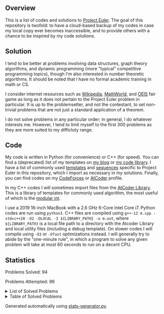 ## Overview
This is a list of codes and solutions to [Project Euler](https://projecteuler.net/). The goal of this repository is twofold: to have a cloud-based backup of my codes in case my local copy ever becomes inaccessible, and to provide others with a chance to be inspired by my code solutions. 

## Solution
I tend to be better at problems involving data structures, graph theory algorithms, and dynamic programming (more "typical" competitive programming topics), though I'm also interested in number theoretic algorithms. It should be noted that I have no formal academic training in math or CS. 

I consider internet resources such as [Wikipedia](https://en.wikipedia.org/wiki/Main_Page), [MathWorld](https://mathworld.wolfram.com/), and [OEIS](https://oeis.org/) fair game as long as it does not pertain to the Project Euler problem in particular. It is up to the problemsetter, and not the contestant, to set non-trivial problems that are not just a standard application of a theorem. 

I do not solve problems in any particular order; in general, I do whatever interests me. However, I tend to limit myself to the first 300 problems as they are more suited to my difficluty range. 

## Code
My code is written in Python (for convenience) or C++ (for speed). You can find a (deprecated) list of my templates on [my blog](https://dustin-miao.github.io/) or [my code library](https://dustin-miao.github.io/library/). I have a list of commonly used [templates](templates) and [sequences](sequences) specific to Project Euler in this repository, which I import as necessary in my solutions.  Finally, you can find codes on my [CodeForces](https://codeforces.com/profile/dutin) or [AtCoder](https://atcoder.jp/users/dutinmeow) profile. 

In my C++ codes I will sometimes import files from the [AtCoder Library](https://atcoder.github.io/ac-library/production/document_en/index.html). This is a library of templates for commonly used algorithm, the most useful of which is the [modular int](https://atcoder.github.io/ac-library/production/document_en/modint.html). 

I use a 2019 16-inch MacBook with a 2.6 GHz 6-Core Intel Core i7. Python codes are run using `python3`. C++ files are  compiled using `g++-12 m.cpp -std=c++20 -O2 -DLOCAL -I ${LIBRARY_PATH} -o m.out`, where `${LIBRARY_PATH}` is a local file path to a directory with the Atcoder Library and local utility files (including a debug template). On slower codes I will compile using `-O3` or `-Ofast` optimizations instead. I will generally try to abide by the "one-minute rule", in which a program to solve any given problem will take at most 60 seconds to run on a decent CPU. 

## Statistics


Problems Solved: 94

Problems Attempted: 99

<details><summary>List of Solved Problems</summary>

- [1: Multiples of 3 or 5](0001-multiples-of-3-or-5)
- [2: Even fibonacci numbers](0002-even-fibonacci-numbers)
- [3: Largest prime factor](0003-largest-prime-factor)
- [4: Largest palindrome product](0004-largest-palindrome-product)
- [5: Smallest multiple](0005-smallest-multiple)
- [6: Sum square difference](0006-sum-square-difference)
- [7: 10001st prime](0007-10001st-prime)
- [8: Largest product in a series](0008-largest-product-in-a-series)
- [9: Special pythagorean triple](0009-special-pythagorean-triple)
- [10: Summation of primes](0010-summation-of-primes)
- [11: Largest product in a grid](0011-largest-product-in-a-grid)
- [12: Highly divisible triangular number](0012-highly-divisible-triangular-number)
- [13: Large sum](0013-large-sum)
- [14: Longest collatz sequence](0014-longest-collatz-sequence)
- [15: Lattice paths](0015-lattice-paths)
- [16: Power digit sum](0016-power-digit-sum)
- [17: Number letter counts](0017-number-letter-counts)
- [18: Maximum path sum I](0018-maximum-path-sum-i)
- [19: Counting sundays](0019-counting-sundays)
- [20: Factorial digit sum](0020-factorial-digit-sum)
- [21: Amicable numbers](0021-amicable-numbers)
- [22: Names score](0022-names-score)
- [23: Non abundant sums](0023-non-abundant-sums)
- [24: Lexicographic permutations](0024-lexicographic-permutations)
- [25: 1000 digit fibonacci number](0025-1000-digit-fibonacci-number)
- [26: Reciprocal cycles](0026-reciprocal-cycles)
- [27: Quadratic primes](0027-quadratic-primes)
- [28: Number spiral diagonals](0028-number-spiral-diagonals)
- [29: Distinct powers](0029-distinct-powers)
- [30: Digit fifth powers](0030-digit-fifth-powers)
- [31: Coin sums](0031-coin-sums)
- [32: Pandigital products](0032-pandigital-products)
- [33: Digit cancelling fractions](0033-digit-cancelling-fractions)
- [34: Digit factorials](0034-digit-factorials)
- [35: Circular primes](0035-circular-primes)
- [36: Double base polindrome](0036-double-base-polindrome)
- [37: Truncatable primes](0037-truncatable-primes)
- [38: Pandigital multiples](0038-pandigital-multiples)
- [39: Integer right triangles](0039-integer-right-triangles)
- [40: Champernownes constant](0040-champernownes-constant)
- [41: Pandigital prime](0041-pandigital-prime)
- [42: Coded triangle numbers](0042-coded-triangle-numbers)
- [43: Sub string divisibility](0043-sub-string-divisibility)
- [44: Pentagon numbers](0044-pentagon-numbers)
- [45: Triangular pentagonal and hexagonal](0045-triangular-pentagonal-and-hexagonal)
- [46: Goldbacks other conjecture](0046-goldbacks-other-conjecture)
- [47: Distinct prime factors](0047-distinct-prime-factors)
- [48: Self powers](0048-self-powers)
- [49: Prime permutations](0049-prime-permutations)
- [50: Consecutive prime sum](0050-consecutive-prime-sum)
- [51: Prime digit replacements](0051-prime-digit-replacements)
- [52: Permuted multiples](0052-permuted-multiples)
- [53: Combinatoric selections](0053-combinatoric-selections)
- [54: Poker hands](0054-poker-hands)
- [55: Lychrel numbers](0055-lychrel-numbers)
- [56: Powerful digit sum](0056-powerful-digit-sum)
- [57: Square roots convergents](0057-square-roots-convergents)
- [58: Spiral primes](0058-spiral-primes)
- [59: Xor decryption](0059-xor-decryption)
- [67: Maximum path sum II](0067-maximum-path-sum-ii)
- [68: Magic 5 gon ring](0068-magic-5-gon-ring)
- [69: Totient maximum](0069-totient-maximum)
- [70: Totient permutation](0070-totient-permutation)
- [71: Ordered fractions](0071-ordered-fractions)
- [72: Counting fractions](0072-counting-fractions)
- [74: Digit factorial chains](0074-digit-factorial-chains)
- [75: Singular integer right triangles](0075-singular-integer-right-triangles)
- [76: Counting summations](0076-counting-summations)
- [81: Path sum two ways](0081-path-sum-two-ways)
- [82: Path sum three ways](0082-path-sum-three-ways)
- [83: Path sum four ways](0083-path-sum-four-ways)
- [85: Counting rectangles](0085-counting-rectangles)
- [87: Prime power triples](0087-prime-power-triples)
- [92: Square digit chains](0092-square-digit-chains)
- [96: Su doku](0096-su-doku)
- [97: Large non mersenne prime](0097-large-non-mersenne-prime)
- [99: Largest exponential](0099-largest-exponential)
- [102: Triangle containment](0102-triangle-containment)
- [104: Pandigital fibonacci ends](0104-pandigital-fibonacci-ends)
- [114: Counting block combinations I](0114-counting-block-combinations-i)
- [115: Counting block combinations II](0115-counting-block-combinations-ii)
- [116: Red green or blue tiles](0116-red-green-or-blue-tiles)
- [117: Red green and blue tiles](0117-red-green-and-blue-tiles)
- [179: Consecutive positive divisors](0179-consecutive-positive-divisors)
- [191: Prize strings](0191-prize-strings)
- [204: Generalised hamming numbers](0204-generalised-hamming-numbers)
- [205: Dice game](0205-dice-game)
- [206: Concealed square](0206-concealed-square)
- [258: A lagged fibonacci sequence](0258-a-lagged-fibonacci-sequence)
- [301: Nim](0301-nim)
- [497: Drunken tower of hanoi](0497-drunken-tower-of-hanoi)
- [500: Problem 500](0500-problem-500)
- [686: Powers of two](0686-powers-of-two)
- [808: Reversible prime squares](0808-reversible-prime-squares)
</details>

<details><summary>Table of Solved Problems</summary>

|<!---->|<!---->|<!---->|<!---->|<!---->|<!---->|<!---->|<!---->|<!---->|<!---->|
|:-----:|:-----:|:-----:|:-----:|:-----:|:-----:|:-----:|:-----:|:-----:|:-----:|
|[1](0001-multiples-of-3-or-5)|[2](0002-even-fibonacci-numbers)|[3](0003-largest-prime-factor)|[4](0004-largest-palindrome-product)|[5](0005-smallest-multiple)|[6](0006-sum-square-difference)|[7](0007-10001st-prime)|[8](0008-largest-product-in-a-series)|[9](0009-special-pythagorean-triple)|[10](0010-summation-of-primes)|
|[11](0011-largest-product-in-a-grid)|[12](0012-highly-divisible-triangular-number)|[13](0013-large-sum)|[14](0014-longest-collatz-sequence)|[15](0015-lattice-paths)|[16](0016-power-digit-sum)|[17](0017-number-letter-counts)|[18](0018-maximum-path-sum-i)|[19](0019-counting-sundays)|[20](0020-factorial-digit-sum)|
|[21](0021-amicable-numbers)|[22](0022-names-score)|[23](0023-non-abundant-sums)|[24](0024-lexicographic-permutations)|[25](0025-1000-digit-fibonacci-number)|[26](0026-reciprocal-cycles)|[27](0027-quadratic-primes)|[28](0028-number-spiral-diagonals)|[29](0029-distinct-powers)|[30](0030-digit-fifth-powers)|
|[31](0031-coin-sums)|[32](0032-pandigital-products)|[33](0033-digit-cancelling-fractions)|[34](0034-digit-factorials)|[35](0035-circular-primes)|[36](0036-double-base-polindrome)|[37](0037-truncatable-primes)|[38](0038-pandigital-multiples)|[39](0039-integer-right-triangles)|[40](0040-champernownes-constant)|
|[41](0041-pandigital-prime)|[42](0042-coded-triangle-numbers)|[43](0043-sub-string-divisibility)|[44](0044-pentagon-numbers)|[45](0045-triangular-pentagonal-and-hexagonal)|[46](0046-goldbacks-other-conjecture)|[47](0047-distinct-prime-factors)|[48](0048-self-powers)|[49](0049-prime-permutations)|[50](0050-consecutive-prime-sum)|
|[51](0051-prime-digit-replacements)|[52](0052-permuted-multiples)|[53](0053-combinatoric-selections)|[54](0054-poker-hands)|[55](0055-lychrel-numbers)|[56](0056-powerful-digit-sum)|[57](0057-square-roots-convergents)|[58](0058-spiral-primes)|[59](0059-xor-decryption)||
|||||||[67](0067-maximum-path-sum-ii)|[68](0068-magic-5-gon-ring)|[69](0069-totient-maximum)|[70](0070-totient-permutation)|
|[71](0071-ordered-fractions)|[72](0072-counting-fractions)||[74](0074-digit-factorial-chains)|[75](0075-singular-integer-right-triangles)|[76](0076-counting-summations)|||||
|[81](0081-path-sum-two-ways)|[82](0082-path-sum-three-ways)|[83](0083-path-sum-four-ways)||[85](0085-counting-rectangles)||[87](0087-prime-power-triples)||||
||[92](0092-square-digit-chains)||||[96](0096-su-doku)|[97](0097-large-non-mersenne-prime)||[99](0099-largest-exponential)||
||[102](0102-triangle-containment)||[104](0104-pandigital-fibonacci-ends)|||||||
||||[114](0114-counting-block-combinations-i)|[115](0115-counting-block-combinations-ii)|[116](0116-red-green-or-blue-tiles)|[117](0117-red-green-and-blue-tiles)||||
||||||||||<br>|
||||||||||<br>|
||||||||||<br>|
||||||||||<br>|
||||||||||<br>|
|||||||||[179](0179-consecutive-positive-divisors)||
||||||||||<br>|
|[191](0191-prize-strings)||||||||||
||||[204](0204-generalised-hamming-numbers)|[205](0205-dice-game)|[206](0206-concealed-square)|||||
||||||||||<br>|
||||||||||<br>|
||||||||||<br>|
||||||||||<br>|
||||||||[258](0258-a-lagged-fibonacci-sequence)|||
||||||||||<br>|
||||||||||<br>|
||||||||||<br>|
||||||||||<br>|
|[301](0301-nim)||||||||||
||||||||||<br>|
||||||||||<br>|
||||||||||<br>|
||||||||||<br>|
||||||||||<br>|
||||||||||<br>|
||||||||||<br>|
||||||||||<br>|
||||||||||<br>|
||||||||||<br>|
||||||||||<br>|
||||||||||<br>|
||||||||||<br>|
||||||||||<br>|
||||||||||<br>|
||||||||||<br>|
||||||||||<br>|
||||||||||<br>|
|||||||[497](0497-drunken-tower-of-hanoi)|||[500](0500-problem-500)|
||||||||||<br>|
||||||||||<br>|
||||||||||<br>|
||||||||||<br>|
||||||||||<br>|
||||||||||<br>|
||||||||||<br>|
||||||||||<br>|
||||||||||<br>|
||||||||||<br>|
||||||||||<br>|
||||||||||<br>|
||||||||||<br>|
||||||||||<br>|
||||||||||<br>|
||||||||||<br>|
||||||||||<br>|
||||||||||<br>|
||||||[686](0686-powers-of-two)|||||
||||||||||<br>|
||||||||||<br>|
||||||||||<br>|
||||||||||<br>|
||||||||||<br>|
||||||||||<br>|
||||||||||<br>|
||||||||||<br>|
||||||||||<br>|
||||||||||<br>|
||||||||||<br>|
||||||||[808](0808-reversible-prime-squares)|||
||||||||||<br>|
||||||||||<br>|
</details>


Generated automatically using [stats-generator.py](stats-generator.py). 

